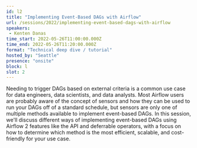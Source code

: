 ```yaml
---
id: l2
title: "Implementing Event-Based DAGs with Airflow"
url: /sessions/2022/implementing-event-based-dags-with-airflow
speakers:
 - Kenten Danas
time_start: 2022-05-26T11:00:00.000Z
time_end: 2022-05-26T11:20:00.000Z
format: "Technical deep dive / tutorial"
hosted_by: "Seattle"
presence: "onsite"
block: l
slot: 2
---
```


Needing to trigger DAGs based on external criteria is a common use case for data engineers, data scientists, and data analysts. Most Airflow users are probably aware of the concept of sensors and how they can be used to run your DAGs off of a standard schedule, but sensors are only one of multiple methods available to implement event-based DAGs. In this session, we'll discuss different ways of implementing event-based DAGs using Airflow 2 features like the API and deferrable operators, with a focus on how to determine which method is the most efficient, scalable, and cost-friendly for your use case.